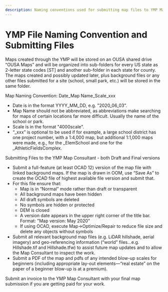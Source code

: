 ```yaml
---
description: Naming conventions used for submitting map files to YMP Map Consultant
---
```


# YMP File Naming Convention and Submitting Files

Maps created through the YMP will be stored on an OUSA shared drive “OUSA Maps” and will be organized into sub-folders for every US state as 2-letter state codes \[ST\] and another sub-folder in each state for county. The maps created and possibly updated later, plus background files or any other files submitted for a site \(school, small park, etc.\) will be stored in the same folder.

Map Naming Convention: Date\_Map Name\_Scale\_xxx

* Date is in the format YYYY\_MM\_DD, e.g. "2020\_06\_03".
* Map Name should not be abbreviated, as abbreviations make searching for maps of certain locations far more difficult. Usually the name of the school or park.
* Scale is in the format "4000scale".
* “\_xxx” is optional to be used if for example, a large school district has one project number, with a 1:4,000 map, but additional 1:1,000 maps were made, e.g., for the \_ElemSchool and one for the \_AthleticFieldsComplex.

Submitting Files to the YMP Map Consultant - both Draft and Final versions

* Submit a full-feature \(at least OCAD 12\) version of the map file with linked background maps. If the map is drawn in OOM, use “Save As” to create the OCAD file of highest available file version and submit that.
* For this file ensure that:
  * Map is in “Normal” mode rather than draft or transparent
  * All background maps have been hidden
  * All draft symbols are deleted
  * No symbols are hidden or protected
  * DEM is closed
  * A version date appears in the upper right corner of the title bar. Format: "Map version: May 2020"
  * If using OCAD, execute Map-&gt;Optimize/Repair to reduce file size and delete any objects without symbols
* Submit all relevant background map files \(e.g. LiDAR hillshade, aerial imagery\) and geo-referencing information \(“world” files…e.g. Hillshade.tif and Hillshade.tfw\) to assist future map updates and to allow the Map Consultant to inspect the work.
* Submit a PDF of the map and pdfs of any intended blow-up scales for beginners \(including appropriate lay-out elements—“real estate” on the paper of a beginner blow-up is at a premium\).

Submit an invoice to the YMP Map Consultant with your final map submission if you are getting paid for your work.

